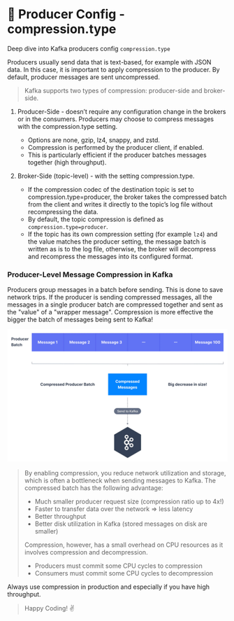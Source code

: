 # 👊 Producer Config - compression.type

Deep dive into Kafka producers config `compression.type`

Producers usually send data that is text-based, for example with JSON data. In this case, it is important to apply compression to the producer. By default, producer messages are sent uncompressed.

> Kafka supports two types of compression: producer-side and broker-side.

1. Producer-Side - doesn’t require any configuration change in the brokers or in the consumers. Producers may choose to compress messages with the compression.type setting.
   - Options are none, gzip, lz4, snappy, and zstd. 
   - Compression is performed by the producer client, if enabled.
   - This is particularly efficient if the producer batches messages together (high throughput).
   

2. Broker-Side (topic-level) - with the setting compression.type.
   - If the compression codec of the destination topic is set to compression.type=producer, the broker takes the compressed batch from the client and writes it directly to the topic’s log file without recompressing the data. 
   - By default, the topic compression is defined as `compression.type=producer`.
   - If the topic has its own compression setting (for example `lz4`) and the value matches the producer setting, the message batch is written as is to the log file, otherwise, the broker will decompress and recompress the messages into its configured format.

### Producer-Level Message Compression in Kafka

Producers group messages in a batch before sending. This is done to save network trips. If the producer is sending compressed messages, all the messages in a single producer batch are compressed together and sent as the "value" of a "wrapper message". Compression is more effective the bigger the batch of messages being sent to Kafka!

![Message Compression](../../../assets/producers_config/msg_compression.png "Message Compression")

> By enabling compression, you reduce network utilization and storage, which is often a bottleneck when sending messages to Kafka. The compressed batch has the following advantage:
>
> - Much smaller producer request size (compression ratio up to 4x!)
> - Faster to transfer data over the network => less latency
> - Better throughput 
> - Better disk utilization in Kafka (stored messages on disk are smaller)
>
> Compression, however, has a small overhead on CPU resources as it involves compression and decompression.
>
> - Producers must commit some CPU cycles to compression
> - Consumers must commit some CPU cycles to decompression

Always use compression in production and especially if you have high throughput.



> Happy Coding! :v: